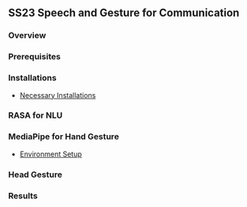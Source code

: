 ## SS23 Speech and Gesture for Communication

### Overview 

### Prerequisites

### Installations 
* [Necessary Installations](https://github.com/HBRS-SDP/ss23-speech_gesture_comm/wiki/Python,-venv,-RASA,-and-ROS-installation)

### RASA for NLU 

### MediaPipe for Hand Gesture

* [Environment Setup](https://github.com/HBRS-SDP/ss23-speech_gesture_comm/wiki/MediaPipe-for-Hand-Gesture)

### Head Gesture 

### Results 

